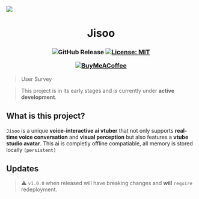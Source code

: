 ![](https://cdn.discordapp.com/attachments/1345520894008627203/1345520948308349019/image.png?ex=67c4d988&is=67c38808&hm=b2058f59e7989e2d33073084fb852815a037ced4f602e01e69809da23b6f47ed&)

<h1 align="center">Jisoo</h1>
<h3 align="center">

![GitHub Release](https://img.shields.io/github/v/release/shinhyesundev/jisoo)
[![License: MIT](https://img.shields.io/github/license/shinhyesundev/jisoo.svg?style=flat-square&color=yellow)](https://github.com/shinhyesundev/jisoo/blob/main/LICENSE)

[![BuyMeACoffee](https://img.shields.io/badge/Buy%20Me%20a%20Coffee-ffdd00?style=for-the-badge&logo=buy-me-a-coffee&logoColor=black)](https://www.buymeacoffee.com/shinhyesun)

</h3>

> User Survey

> This project is in its early stages and is currently under **active development**.

## What is this project?

`Jisoo` is a unique **voice-interactive ai vtuber** that not only supports **real-time voice conversation** and **visual perception** but also features a **vtube studio avatar**.
This ai is completly offline compatiable, all memory is stored locally `(persistent)`

## Updates

> :warning: `v1.0.0` when released will have breaking changes and **will** `require` redeployment.
